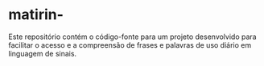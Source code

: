 # matirin-
Este repositório contém o código-fonte para um projeto desenvolvido para facilitar o acesso e a compreensão de frases e palavras de uso diário em linguagem de sinais. 
